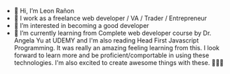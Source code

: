- 👋 Hi, I’m Leon Rañon
- 🏡 I work as a freelance web developer / VA / Trader / Entrepreneur
- 👀 I’m interested in becoming a good developer
- 🌱 I’m currently learning from Complete web developer course by Dr. Angela Yu at UDEMY and I'm also reading Head First Javascript Programming. It was really an amazing feeling learning from this. I look forward to learn more and be proficient/comportable in using these technologies. I'm also excited to create awesome things with these. 🤩🤩🤩


<!---
JLeon24/JLeon24 is a ✨ special ✨ repository because its `README.md` (this file) appears on your GitHub profile.
You can click the Preview link to take a look at your changes.
--->
